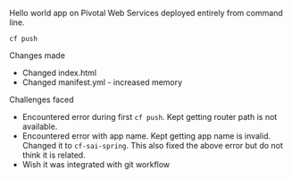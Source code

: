 Hello world app on Pivotal Web Services deployed entirely from command line.

```cf push```

Changes made
- Changed index.html
- Changed manifest.yml - increased memory

Challenges faced
- Encountered error during first `cf push`. Kept getting router path is not available.
- Encountered error with app name. Kept getting app name is invalid. Changed it to `cf-sai-spring`. This also fixed the above error but do not think it is related.
- Wish it was integrated with git workflow

